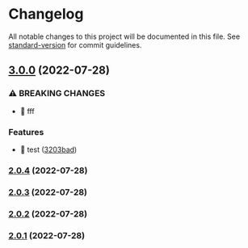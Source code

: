 # Changelog

All notable changes to this project will be documented in this file. See [standard-version](https://github.com/conventional-changelog/standard-version) for commit guidelines.

## [3.0.0](https://github.com/china-Zzzz/changelog/compare/v2.0.4...v3.0.0) (2022-07-28)


### ⚠ BREAKING CHANGES

* 🧨 fff

### Features

* 🎸 test ([3203bad](https://github.com/china-Zzzz/changelog/commit/3203bad653fd00899d7cb3e38692c12d8b5a4fe2))

### [2.0.4](https://github.com/china-Zzzz/changelog/compare/v2.0.3...v2.0.4) (2022-07-28)

### [2.0.3](https://github.com/china-Zzzz/changelog/compare/v2.0.2...v2.0.3) (2022-07-28)

### [2.0.2](https://github.com/china-Zzzz/changelog/compare/v2.0.1...v2.0.2) (2022-07-28)

### [2.0.1](https://github.com/china-Zzzz/changelog/compare/v2.0.0...v2.0.1) (2022-07-28)
